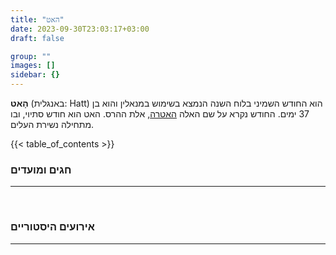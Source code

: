 ```yaml
---
title: "האט"
date: 2023-09-30T23:03:17+03:00
draft: false

group: ""
images: []
sidebar: {}
---
```


**הָאט** (באנגלית: Hatt) הוא החודש השמיני בלוח השנה הנמצא בשימוש במנאלין והוא בן 37 ימים. החודש נקרא על שם האלה [האטרה](../../../deities/hatera), אלת ההרס. האט הוא חודש סתיוי, ובו מתחילה נשירת העלים.

<!--more-->

{{< table_of_contents >}}

### חגים ומועדים

---

&nbsp;

### אירועים היסטוריים

---
